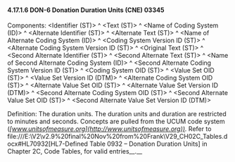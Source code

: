 #### 4.17.1.6 DON-6 Donation Duration Units (CNE) 03345

Components: &lt;Identifier (ST)> ^ &lt;Text (ST)> ^ &lt;Name of Coding System (ID)> ^ &lt;Alternate Identifier (ST)> ^ &lt;Alternate Text (ST)> ^ &lt;Name of Alternate Coding System (ID)> ^ &lt;Coding System Version ID (ST)> ^ &lt;Alternate Coding System Version ID (ST)> ^ &lt;Original Text (ST)> ^ &lt;Second Alternate Identifier (ST)> ^ &lt;Second Alternate Text (ST)> ^ &lt;Name of Second Alternate Coding System (ID)> ^ &lt;Second Alternate Coding System Version ID (ST)> ^ &lt;Coding System OID (ST)> ^ &lt;Value Set OID (ST)> ^ &lt;Value Set Version ID (DTM)> ^ &lt;Alternate Coding System OID (ST)> ^ &lt;Alternate Value Set OID (ST)> ^ &lt;Alternate Value Set Version ID (DTM)> ^ &lt;Second Alternate Coding System OID (ST)> ^ &lt;Second Alternate Value Set OID (ST)> ^ &lt;Second Alternate Value Set Version ID (DTM)>

Definition: The duration units. The duration units and duration are restricted to minutes and seconds. Concepts are pulled from the UCUM code system (_[www.unitsofmeasure.org](http://www.unitsofmeasure.org))._ Refer to file:///E:\V2\v2.9%20final%20Nov%20from%20Frank\V29_CH02C_Tables.docx#HL70932[HL7-Defined Table 0932 – Donation Duration Units] in Chapter 2C, Code Tables, for valid entries__.__
